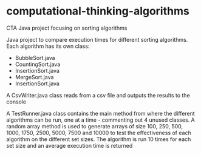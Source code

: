 # computational-thinking-algorithms
CTA Java project focusing on sorting algorithms

Java project to compare execution times for different sorting algorithms. Each algorithm has its own class:
  * BubbleSort.java
  * CountingSort.java
  * InsertionSort.java
  * MergeSort.java
  * InsertionSort.java

A CsvWriter.java class reads from a csv file and outputs the results to the console

A TestRunner.java class contains the main method from where the different algorithms can be run, one at a time - commenting out 4 unused classes. 
A random array method is used to generate arrays of size 100, 250, 500, 1000, 1750, 2500, 5000, 7500 and 10000 to test the effectiveness of each algorithm on the different set sizes.
The algorithm is run 10 times for each set size and an average execution time is returned
